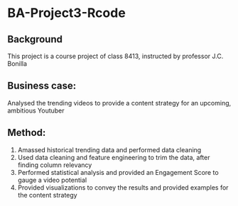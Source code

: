# BA-Project3-Rcode

## Background

This project is a course project of class 8413, instructed by professor J.C. Bonilla

## Business case: 
Analysed the trending videos to provide a content strategy for an upcoming, ambitious Youtuber

## Method:
1. Amassed historical trending data and performed data cleaning
2. Used data cleaning and feature engineering to trim the data, after finding column relevancy
3. Performed statistical analysis and provided an Engagement Score to gauge a video potential
4. Provided visualizations to convey the results and provided examples for the content strategy
